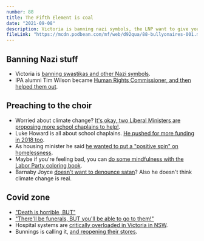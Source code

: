 ```yaml
---
number: 88
title: The Fifth Element is coal
date: "2021-09-08"
description: Victoria is banning nazi symbols, the LNP want to give you a school chaplain to sooth your worries about climate change, and we discuss whether you can ever get away with a "BUT" after "death is horrible".
fileLink: "https://mcdn.podbean.com/mf/web/d92qua/88-bullyonaires-001.mp3"
---
```


## Banning Nazi stuff

- Victoria is [banning swastikas and other Nazi symbols](https://7news.com.au/politics/vic-to-ban-public-display-of-nazi-symbols-c-3850901).
- IPA alumni Tim Wilson became [Human Rights Commissioner, and then helped them out](https://www.theguardian.com/australia-news/2020/jul/21/tim-wilson-human-rights-commissioner-institute-public-affairs-ipa-solicit-liberal-party-endorsement).

## Preaching to the choir

- Worried about climate change? [It's okay, two Liberal Ministers are proposing more school chaplains to help!](https://www.theguardian.com/australia-news/2021/aug/31/coalition-mps-want-more-school-chaplains-to-help-children-suffering-mentally-due-to-climate-activism).
- Luke Howard is all about school chaplains. [He pushed for more funding in 2018 too](https://www.theguardian.com/australia-news/2018/apr/01/secular-groups-call-for-review-of-blatantly-discriminatory-school-chaplains-program).
- As housing minister he said [he wanted to put a "positive spin" on homelessness](https://www.theguardian.com/society/2019/jul/09/community-housing-minister-luke-howarth-wants-a-positive-spin-on-homelessness).
- Maybe if you're feeling bad, you can [do some mindfulness with the Labor Party coloring book](https://www.alp.org.au/media/2707/labor-colouring-book-final-authorised.pdf).
- Barnaby Joyce [doesn't want to denounce satan](https://www.theguardian.com/environment/2021/sep/03/barnaby-joyce-declares-he-wont-be-bullied-on-climate-science)? Also he doesn't think climate change is real.

## Covid zone

- ["Death is horrible, BUT"](https://twitter.com/GrogsGamut/status/1433598625804951553)
- ["There'll be funerals, BUT you'll be able to go to them!"](https://twitter.com/SquizzSTK/status/1433665137970343938)
- Hospital systems are [critically overloaded in Victoria in NSW](https://www.thesaturdaypaper.com.au/news/politics/2021/09/04/exclusive-covid-19-hospitalisations-three-times-higher-than-reported#mtr).
- Bunnings is calling it, [and reopening their stores](https://www.bunnings.com.au/trade/a-message-for-our-customers).


